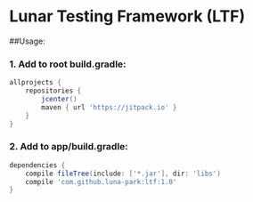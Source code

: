 # Lunar Testing Framework (LTF)

##Usage:<br>
### 1. Add to root build.gradle:
```gradle
allprojects {
    repositories {
        jcenter()
        maven { url 'https://jitpack.io' }
    }
}
```

### 2. Add to app/build.gradle:
```gradle
dependencies {
    compile fileTree(include: ['*.jar'], dir: 'libs')
    compile 'com.github.luna-park:ltf:1.0'
}
```
